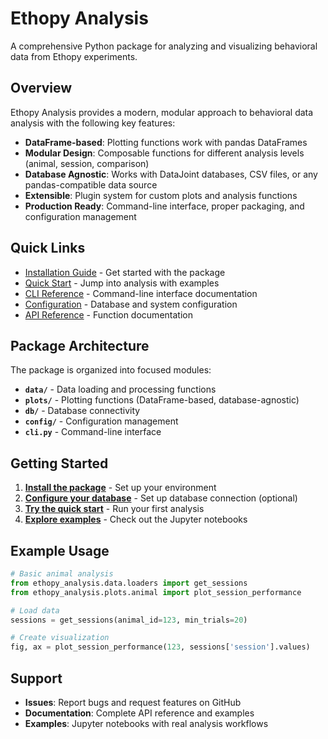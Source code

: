 # Ethopy Analysis

A comprehensive Python package for analyzing and visualizing behavioral data from Ethopy experiments.

## Overview

Ethopy Analysis provides a modern, modular approach to behavioral data analysis with the following key features:

- **DataFrame-based**: Plotting functions work with pandas DataFrames
- **Modular Design**: Composable functions for different analysis levels (animal, session, comparison)
- **Database Agnostic**: Works with DataJoint databases, CSV files, or any pandas-compatible data source
- **Extensible**: Plugin system for custom plots and analysis functions
- **Production Ready**: Command-line interface, proper packaging, and configuration management

## Quick Links

- [Installation Guide](installation.md) - Get started with the package
- [Quick Start](quickstart.md) - Jump into analysis with examples
- [CLI Reference](cli.md) - Command-line interface documentation
- [Configuration](configuration.md) - Database and system configuration
- [API Reference](api-reference.md) - Function documentation

## Package Architecture

The package is organized into focused modules:

- **`data/`** - Data loading and processing functions
- **`plots/`** - Plotting functions (DataFrame-based, database-agnostic)
- **`db/`** - Database connectivity
- **`config/`** - Configuration management
- **`cli.py`** - Command-line interface

## Getting Started

1. **[Install the package](installation.md)** - Set up your environment
2. **[Configure your database](configuration.md)** - Set up database connection (optional)
3. **[Try the quick start](quickstart.md)** - Run your first analysis
4. **[Explore examples](quickstart.md#example-notebooks)** - Check out the Jupyter notebooks

## Example Usage

```python
# Basic animal analysis
from ethopy_analysis.data.loaders import get_sessions
from ethopy_analysis.plots.animal import plot_session_performance

# Load data
sessions = get_sessions(animal_id=123, min_trials=20)

# Create visualization
fig, ax = plot_session_performance(123, sessions['session'].values)
```

## Support

- **Issues**: Report bugs and request features on GitHub
- **Documentation**: Complete API reference and examples
- **Examples**: Jupyter notebooks with real analysis workflows